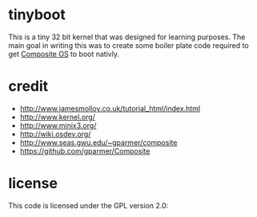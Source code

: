 tinyboot
========

This is a tiny 32 bit kernel that was designed for learning purposes.  The
main goal in writing this was to create some boiler plate code required
to get [Composite OS](http://composite.seas.gwu.edu/) to boot nativly.


credit
======

* http://www.jamesmolloy.co.uk/tutorial_html/index.html
* http://www.kernel.org/
* http://www.minix3.org/
* http://wiki.osdev.org/
* http://www.seas.gwu.edu/~gparmer/composite
* https://github.com/gparmer/Composite


license
======
This code is licensed under the GPL version 2.0:

